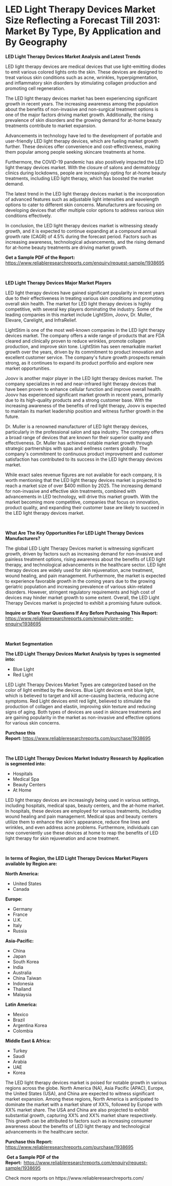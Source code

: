 <p><h1>LED Light Therapy Devices Market Size Reflecting a Forecast Till 2031: Market By Type, By Application and By Geography</h1></p><p><strong>LED Light Therapy Devices Market Analysis and Latest Trends</strong></p>
<p><p>LED light therapy devices are medical devices that use light-emitting diodes to emit various colored lights onto the skin. These devices are designed to treat various skin conditions such as acne, wrinkles, hyperpigmentation, and inflammatory skin disorders by stimulating collagen production and promoting cell regeneration.</p><p>The LED light therapy devices market has been experiencing significant growth in recent years. The increasing awareness among the population about the benefits of non-invasive and non-surgical treatment options is one of the major factors driving market growth. Additionally, the rising prevalence of skin disorders and the growing demand for at-home beauty treatments contribute to market expansion.</p><p>Advancements in technology have led to the development of portable and user-friendly LED light therapy devices, which are fueling market growth further. These devices offer convenience and cost-effectiveness, making them popular among people seeking skincare treatments at home.</p><p>Furthermore, the COVID-19 pandemic has also positively impacted the LED light therapy devices market. With the closure of salons and dermatology clinics during lockdowns, people are increasingly opting for at-home beauty treatments, including LED light therapy, which has boosted the market demand.</p><p>The latest trend in the LED light therapy devices market is the incorporation of advanced features such as adjustable light intensities and wavelength options to cater to different skin concerns. Manufacturers are focusing on developing devices that offer multiple color options to address various skin conditions effectively.</p><p>In conclusion, the LED light therapy devices market is witnessing steady growth, and it is expected to continue expanding at a compound annual growth rate (CAGR) of 4.5% during the forecast period. Factors such as increasing awareness, technological advancements, and the rising demand for at-home beauty treatments are driving market growth.</p></p>
<p><strong>Get a Sample PDF of the Report:&nbsp;</strong> <a href="https://www.reliableresearchreports.com/enquiry/request-sample/1938695">https://www.reliableresearchreports.com/enquiry/request-sample/1938695</a></p>
<p>&nbsp;</p>
<p><strong>LED Light Therapy Devices Major Market Players</strong></p>
<p><p>LED light therapy devices have gained significant popularity in recent years due to their effectiveness in treating various skin conditions and promoting overall skin health. The market for LED light therapy devices is highly competitive, with several key players dominating the industry. Some of the leading companies in this market include LightStim, Joovv, Dr. Muller, Elevare, Carelight, and InfraRelief. </p><p>LightStim is one of the most well-known companies in the LED light therapy devices market. The company offers a wide range of products that are FDA cleared and clinically proven to reduce wrinkles, promote collagen production, and improve skin tone. LightStim has seen remarkable market growth over the years, driven by its commitment to product innovation and excellent customer service. The company's future growth prospects remain strong, as it continues to expand its product portfolio and explore new market opportunities.</p><p>Joovv is another major player in the LED light therapy devices market. The company specializes in red and near-infrared light therapy devices that have been proven to enhance cellular function and improve overall health. Joovv has experienced significant market growth in recent years, primarily due to its high-quality products and a strong customer base. With the increasing awareness of the benefits of red light therapy, Joovv is expected to maintain its market leadership position and witness further growth in the future.</p><p>Dr. Muller is a renowned manufacturer of LED light therapy devices, particularly in the professional salon and spa industry. The company offers a broad range of devices that are known for their superior quality and effectiveness. Dr. Muller has achieved notable market growth through strategic partnerships with spas and wellness centers globally. The company's commitment to continuous product improvement and customer satisfaction has contributed to its success in the LED light therapy devices market.</p><p>While exact sales revenue figures are not available for each company, it is worth mentioning that the LED light therapy devices market is projected to reach a market size of over $400 million by 2025. The increasing demand for non-invasive and effective skin treatments, combined with advancements in LED technology, will drive this market growth. With the market becoming more competitive, companies that focus on innovation, product quality, and expanding their customer base are likely to succeed in the LED light therapy devices market.</p></p>
<p>&nbsp;</p>
<p><strong>What Are The Key Opportunities For LED Light Therapy Devices Manufacturers?</strong></p>
<p><p>The global LED Light Therapy Devices market is witnessing significant growth, driven by factors such as increasing demand for non-invasive and painless treatment options, rising awareness about the benefits of LED light therapy, and technological advancements in the healthcare sector. LED light therapy devices are widely used for skin rejuvenation, acne treatment, wound healing, and pain management. Furthermore, the market is expected to experience favorable growth in the coming years due to the growing geriatric population and increasing prevalence of various skin-related disorders. However, stringent regulatory requirements and high cost of devices may hinder market growth to some extent. Overall, the LED Light Therapy Devices market is projected to exhibit a promising future outlook.</p></p>
<p><strong>Inquire or Share Your Questions If Any Before Purchasing This Report:</strong> <a href="https://www.reliableresearchreports.com/enquiry/pre-order-enquiry/1938695">https://www.reliableresearchreports.com/enquiry/pre-order-enquiry/1938695</a></p>
<p>&nbsp;</p>
<p><strong>Market Segmentation</strong></p>
<p><strong>The LED Light Therapy Devices Market Analysis by types is segmented into:</strong></p>
<p><ul><li>Blue Light</li><li>Red Light</li></ul></p>
<p><p>LED Light Therapy Devices Market Types are categorized based on the color of light emitted by the devices. Blue Light devices emit blue light, which is believed to target and kill acne-causing bacteria, reducing acne symptoms. Red Light devices emit red light, believed to stimulate the production of collagen and elastin, improving skin texture and reducing signs of aging. Both types of devices are used in skincare treatments and are gaining popularity in the market as non-invasive and effective options for various skin concerns.</p></p>
<p><strong>Purchase this Report:&nbsp;</strong><a href="https://www.reliableresearchreports.com/purchase/1938695">https://www.reliableresearchreports.com/purchase/1938695</a></p>
<p>&nbsp;</p>
<p><strong>The LED Light Therapy Devices Market Industry Research by Application is segmented into:</strong></p>
<p><ul><li>Hospitals</li><li>Medical Spa</li><li>Beauty Centers</li><li>At Home</li></ul></p>
<p><p>LED light therapy devices are increasingly being used in various settings, including hospitals, medical spas, beauty centers, and the at-home market. In hospitals, these devices are employed for various treatments, including wound healing and pain management. Medical spas and beauty centers utilize them to enhance the skin's appearance, reduce fine lines and wrinkles, and even address acne problems. Furthermore, individuals can now conveniently use these devices at home to reap the benefits of LED light therapy for skin rejuvenation and acne treatment.</p></p>
<p>&nbsp;</p>
<p><strong>In terms of Region, the LED Light Therapy Devices Market Players available by Region are:</strong></p>
<p>
    <p> <strong> North America: </strong>
        <ul>
            <li>United States</li>
            <li>Canada</li>
        </ul>
        </p> 
    <p> <strong> Europe: </strong>
        <ul>
            <li>Germany</li>
            <li>France</li>
            <li>U.K.</li>
            <li>Italy</li>
            <li>Russia</li>
        </ul>
        </p> 
    <p> <strong> Asia-Pacific: </strong>
        <ul>
            <li>China</li>
            <li>Japan</li>
            <li>South Korea</li>
            <li>India</li>
            <li>Australia</li>
            <li>China Taiwan</li>
            <li>Indonesia</li>
            <li>Thailand</li>
            <li>Malaysia</li>
        </ul>
        </p> 
    <p> <strong> Latin America: </strong>
        <ul>
            <li>Mexico</li>
            <li>Brazil</li>
            <li>Argentina Korea</li>
            <li>Colombia</li>
        </ul>
        </p> 
    <p> <strong> Middle East & Africa: </strong>
        <ul>
            <li>Turkey</li>
            <li>Saudi</li>
            <li>Arabia</li>
            <li>UAE</li>
            <li>Korea</li>
        </ul>
    </p>
    </p>
<p><p>The LED light therapy devices market is poised for notable growth in various regions across the globe. North America (NA), Asia Pacific (APAC), Europe, the United States (USA), and China are expected to witness significant market expansion. Among these regions, North America is anticipated to dominate the market with a market share of XX%, followed by Europe with XX% market share. The USA and China are also projected to exhibit substantial growth, capturing XX% and XX% market share respectively. This growth can be attributed to factors such as increasing consumer awareness about the benefits of LED light therapy and technological advancements in the healthcare sector.</p></p>
<p><strong>Purchase this Report: </strong><a href="https://www.reliableresearchreports.com/purchase/1938695">https://www.reliableresearchreports.com/purchase/1938695</a></p>
<p>&nbsp;<strong>Get a Sample PDF of the Report:&nbsp;&nbsp;</strong><a href="https://www.reliableresearchreports.com/enquiry/request-sample/1938695">https://www.reliableresearchreports.com/enquiry/request-sample/1938695</a></p>
<p><strong></strong></p>
<p>Check more reports on https://www.reliableresearchreports.com/</p>